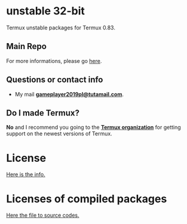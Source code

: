 # unstable 32-bit
Termux unstable packages for Termux 0.83.

## Main Repo
For more informations, please go [here](https://codeberg.org/GamePlayer-8/Termux-apps-0.83).

## Questions or contact info
* My mail **gameplayer2019pl@tutamail.com**.

## Do I made Termux?
**No** and I recommend you going to the **[Termux organization](https://github.com/termux)** for getting support on the newest versions of Termux.

# License
[Here is the info.](https://github.com/termux/termux-app/blob/master/LICENSE.md)

# Licenses of compiled packages
[Here the file to source codes.](SOURCES.md)

